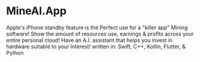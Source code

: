 # MineAI.App
Apple's iPhone standby feature is the Perfect use for a "killer app" Mining software! Show the amount of resources use, earnings &amp; profits across your entire personal cloud! Have an A.I. assistant that helps you invest in hardware suitable to your Interest! written in: Swift, C++, Kotlin, Flutter, &amp; Python
